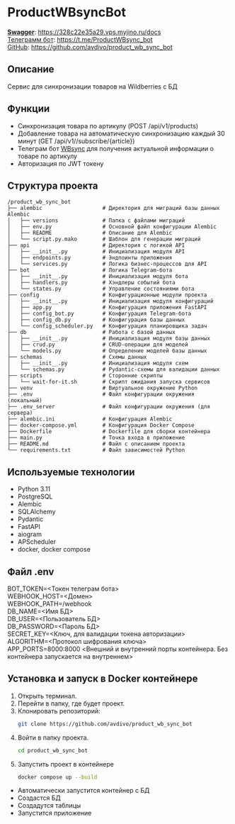 # ProductWBsyncBot


[**Swagger**](https://328c22e35a29.vps.myjino.ru/docs): https://328c22e35a29.vps.myjino.ru/docs  
[Телеграмм бот](https://t.me/ProductWBsync_bot): https://t.me/ProductWBsync_bot  
[GitHub](https://github.com/avdivo/product_wb_sync_bot): https://github.com/avdivo/product_wb_sync_bot


## Описание
Сервис для синхронизации товаров на Wildberries c БД

## Функции
- Синхронизация товара по артикулу (POST /api/v1/products)
- Добавление товара на автоматическую синхронизацию каждый 30 минут (GET /api/v1//subscribe/{article})
- Телеграм бот [WBsync](https://t.me/ProductWBsync_bot) для получения актуальной информации о товаре по артикулу
- Авторизация по JWT токену

## Структура проекта

```
/product_wb_sync_bot
├── alembic                   # Директория для миграций базы данных Alembic
│   ├── versions              # Папка с файлами миграций
│   ├── env.py                # Основной файл конфигурации Alembic
│   ├── README                # Описание для Alembic
│   └── script.py.mako        # Шаблон для генерации миграций
├── api                       # Директория с логикой API
│   ├── __init__.py           # Инициализация модуля API
│   ├── endpoints.py          # Эндпоинты приложения
│   └── services.py           # Логика бизнес-процессов для API
├── bot                       # Логика Telegram-бота
│   ├── __init__.py           # Инициализация модуля бота
│   ├── handlers.py           # Хэндлеры событий бота
│   └── states.py             # Управление состояниями бота
├── config                    # Конфигурационные модули проекта
│   ├── __init__.py           # Инициализация модуля конфигураций
│   ├── app.py                # Конфигурация приложения FastAPI
│   ├── config_bot.py         # Конфигурация Telegram-бота
│   ├── config_db.py          # Конфигурация базы данных
│   └── config_scheduler.py   # Конфигурация планировщика задач
├── db                        # Работа с базой данных
│   ├── __init__.py           # Инициализация модуля базы данных
│   ├── crud.py               # CRUD-операции для моделей
│   └── models.py             # Определение моделей базы данных
├── schemas                   # Схемы данных
│   ├── __init__.py           # Инициализация модуля схем
│   └── schemas.py            # Pydantic-схемы для валидации данных
├── scripts                   # Сторонние скрипты
│   └── wait-for-it.sh        # Скрипт ожидания запуска сервисов
├── venv                      # Виртуальное окружение Python
├── .env                      # Файл конфигурации окружения (локальный)
├── .env_server               # Файл конфигурации окружения (для сервера)
├── alembic.ini               # Конфигурация Alembic
├── docker-compose.yml        # Конфигурация Docker Compose
├── Dockerfile                # Dockerfile для сборки контейнера
├── main.py                   # Точка входа в приложение
├── README.md                 # Файл с описанием проекта
└── requirements.txt          # Файл зависимостей Python
```

## Используемые технологии
- Python 3.11
- PostgreSQL
- Alembic
- SQLAlchemy
- Pydantic
- FastAPI
- aiogram
- APScheduler
- docker, docker compose

## Файл .env
BOT_TOKEN=<Токен телеграм бота>  
WEBHOOK_HOST=<Домен>  
WEBHOOK_PATH=/webhook  
DB_NAME=<Имя БД>  
DB_USER=<Пользователь БД>  
DB_PASSWORD=<Пароль БД>  
SECRET_KEY=<Ключ, для валидации токена авторизации>  
ALGORITHM=<Протокол шифрования ключа>  
APP_PORTS=8000:8000 <Внешний и внутренний порты контейнера. Без контейнера запускается на внутреннем>

## Установка и запуск в Docker контейнере
1. Открыть терминал.
2. Перейти в папку, где будет проект.
3. Клонировать репозиторий:
    ```bash
    git clone https://github.com/avdivo/product_wb_sync_bot
    ```
4. Войти в папку проекта.
    ```bash
    cd product_wb_sync_bot
    ```
5. Запустить проект в контейнере
    ```bash
    docker compose up --build
    ```

- Автоматически запустится контейнер с БД
- Создастся БД
- Создадутся таблицы
- Запустится приложение
